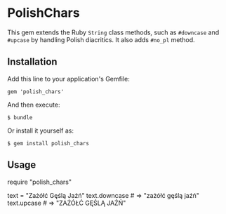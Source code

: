 # PolishChars

This gem extends the Ruby `String` class methods, such as `#downcase` and `#upcase` by
handling Polish diacritics. It also adds `#no_pl` method.

## Installation

Add this line to your application's Gemfile:

    gem 'polish_chars'

And then execute:

    $ bundle

Or install it yourself as:

    $ gem install polish_chars

## Usage

  require "polish\_chars"

  text = "Zażółć Gęślą Jaźń"
  text.downcase   # => "zażółć gęślą jaźń"
  text.upcase     # => "ZAŻÓŁĆ GĘŚLĄ JAŹŃ"
